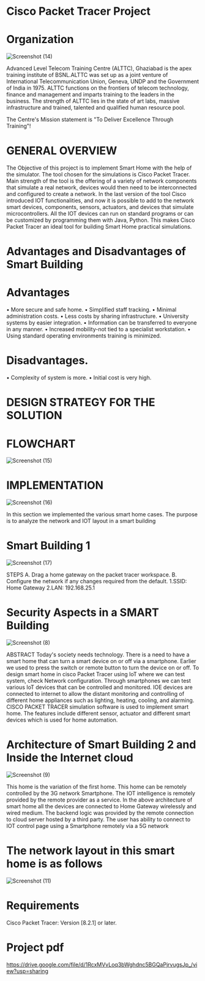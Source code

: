 # Cisco Packet Tracer Project
# Organization
![Screenshot (14)](https://github.com/user-attachments/assets/0a8b237f-74e3-4412-a436-79bf9e452a7c)

Advanced Level Telecom Training Centre (ALTTC), Ghaziabad is the apex training institute 
of BSNL.ALTTC was set up as a joint venture of International Telecommunication Union, Geneva, 
UNDP and the Government of India in 1975. ALTTC functions on the frontiers of telecom 
technology, finance and management and imparts training to the leaders in the business. The 
strength of ALTTC lies in the state of art labs, massive infrastructure and trained, talented and 
qualified human resource pool.

The Centre's Mission statement is "To Deliver Excellence Through Training"!

# GENERAL OVERVIEW
The Objective of this project is to implement Smart Home with the help of the simulator.
The tool chosen for the simulations is Cisco Packet Tracer. Main strength of the tool is the offering of a 
variety of network components that simulate a real network, devices would then need to be interconnected 
and configured to create a network. In the last version of the tool Cisco introduced IOT functionalities, and 
now it is possible to add to the network smart devices, components, sensors, actuators, and devices that 
simulate microcontrollers. All the IOT devices can run on standard programs or can be customized by 
programming them with Java, Python. This makes Cisco Packet Tracer an ideal tool for building Smart 
Home practical simulations.
# Advantages and Disadvantages of Smart Building
# Advantages
• More secure and safe home.
• Simplified staff tracking.
• Minimal administration costs.
• Less costs by sharing infrastructure.
• University systems by easier integration.
• Information can be transferred to everyone in any manner. 
• Increased mobility-not tied to a specialist workstation.
• Using standard operating environments training is minimized.
# Disadvantages.
• Complexity of system is more.
• Initial cost is very high.
# DESIGN STRATEGY FOR THE SOLUTION
# FLOWCHART
![Screenshot (15)](https://github.com/user-attachments/assets/f05a1793-6caf-4afd-80b6-f62123a14dbf)

# IMPLEMENTATION
![Screenshot (16)](https://github.com/user-attachments/assets/f5b1f4a2-c8bb-43e0-8f69-27b79a213485)

In this section we implemented the various smart home cases. The purpose is to analyze the network and IOT 
layout in a smart building
# Smart Building 1
![Screenshot (17)](https://github.com/user-attachments/assets/c40e252f-0ab7-45ca-b3ef-eb62da1628f1)

STEPS
A. Drag a home gateway on the packet tracer workspace.
B. Configure the network if any changes required from the default.
                  1.SSID: Home Gateway 
                  2.LAN: 192.168.25.1
                  
                  


# Security Aspects in a SMART Building
![Screenshot (8)](https://github.com/user-attachments/assets/c81d3b2a-5a9a-4fdf-9af7-1237fd647fd1)

ABSTRACT
Today's society needs technology. There is a need to have a smart home that 
can turn a smart device on or off via a smartphone. Earlier we used to press the 
switch or remote button to turn the device on or off. To design smart home in 
cisco Packet Tracer using IoT where we can test system, check Network 
configuration. Through smartphones we can test various IoT devices that can 
be controlled and monitored.
IOE devices are connected to internet to allow the distant monitoring and 
controlling of different home appliances such as lighting, heating, cooling, and alarming.
CISCO PACKET TRACER simulation software is used to implement smart 
home. The features include different sensor, actuator and different smart devices 
which is used for home automation.
# Architecture of Smart Building 2 and Inside the Internet cloud
![Screenshot (9)](https://github.com/user-attachments/assets/d0f79fff-07de-4846-bdb9-3c809553d9cc)

This home is the variation of the first home. This home can be remotely controlled by the 3G network 
Smartphone. The IOT intelligence is remotely provided by the remote provider as a service.
In the above architecture of smart home all the devices are connected to Home Gateway wirelessly and 
wired medium. The backend logic was provided by the remote connection to cloud server hosted by a third 
party. The user has ability to connect to IOT control page using a Smartphone remotely via a 5G network
# The network layout in this smart home is as follows

![Screenshot (11)](https://github.com/user-attachments/assets/1877033d-109f-4acb-8ffa-be918ffa98b2)

# Requirements
Cisco Packet Tracer: Version [8.2.1] or later.
# Project pdf 
https://drive.google.com/file/d/1RcxMVvLoq3bWghdnc5BGQaPjrvugsJp_/view?usp=sharing
